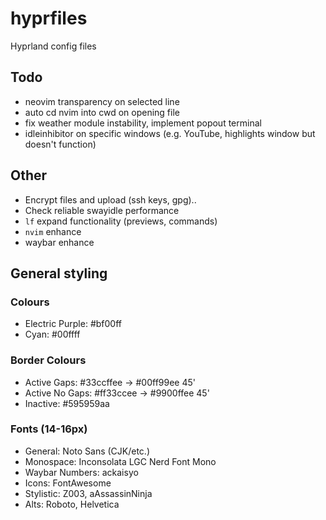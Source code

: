 # hyprfiles
Hyprland config files

## Todo
- neovim transparency on selected line
- auto cd nvim into cwd on opening file
- fix weather module instability, implement popout terminal
- idleinhibitor on specific windows (e.g. YouTube, highlights window but doesn't function)

## Other
- Encrypt files and upload (ssh keys, gpg)..
- Check reliable swayidle performance
- `lf` expand functionality (previews, commands)
- `nvim` enhance
- waybar enhance

## General styling
### Colours
- Electric Purple: #bf00ff
- Cyan: #00ffff

### Border Colours
- Active Gaps: #33ccffee -> #00ff99ee 45'
- Active No Gaps: #ff33ccee -> #9900ffee 45'
- Inactive: #595959aa

### Fonts (14-16px)
- General: Noto Sans (CJK/etc.)
- Monospace: Inconsolata LGC Nerd Font Mono
- Waybar Numbers: ackaisyo
- Icons: FontAwesome
- Stylistic: Z003, aAssassinNinja
- Alts: Roboto, Helvetica
